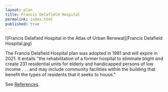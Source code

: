 ```yaml
---
layout: plan
title: Francis Delafield Hospital
permalink: index.html
published: true
---
```


![Francis Delafield Hospital in the Atlas of Urban Renewal](Francis Delafield Hospital.jpg)

The Francis Delafield Hospital plan was adopted in 1981 and will expire in 2021. It entails "the rehabilitation of a former hospital to eliminate blight and create 231 residential units for elderly and handicapped persons of low income . . . and may include community facilities within the building that benefit the types of residents that it seeks to house."

See [References](http://www.urbanreviewer.org/#page=references.html). 